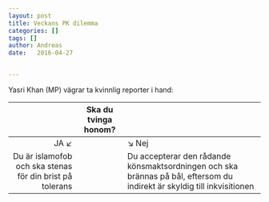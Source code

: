 ```yaml
---
layout: post
title: Veckans PK dilemma
categories: []
tags: []
author: Andreas
date:   2016-04-27 


---
```


Yasri Khan (MP) vägrar ta kvinnlig reporter i hand: 



|  | Ska du tvinga honom? |    | 
|---------:| :-: |:-----|
| JA &#8601;  |     |  &#8600; Nej  | 
| Du är islamofob och ska stenas för din brist på tolerans | | Du accepterar den rådande könsmaktsordningen och ska brännas på bål, eftersom du indirekt är skyldig till inkvisitionen |



